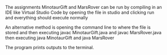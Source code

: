 The assignments MinotaurGift and MarsRover can be run by compiling in an IDE like Virtual Studio Code by opening the file in studio and clicking run and everything should execute normally

An alternative method is opening the command line to where the file is stored and then executing javac MinotaurGift.java and javac MarsRover.java then executing java MinotaurGift and java MarsRover

The program prints outputs to the terminal.
